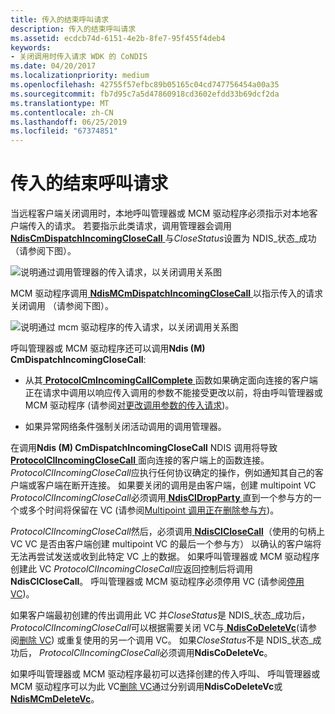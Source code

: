 ```yaml
---
title: 传入的结束呼叫请求
description: 传入的结束呼叫请求
ms.assetid: ecdcb74d-6151-4e2b-8fe7-95f455f4deb4
keywords:
- 关闭调用时传入请求 WDK 的 CoNDIS
ms.date: 04/20/2017
ms.localizationpriority: medium
ms.openlocfilehash: 42755f57efbc89b05165c04cd747756454a00a35
ms.sourcegitcommit: fb7d95c7a5d47860918cd3602efdd33b69dcf2da
ms.translationtype: MT
ms.contentlocale: zh-CN
ms.lasthandoff: 06/25/2019
ms.locfileid: "67374851"
---
```

# <a name="incoming-request-to-close-a-call"></a>传入的结束呼叫请求





当远程客户端关闭调用时，本地呼叫管理器或 MCM 驱动程序必须指示对本地客户端传入的请求。 若要指示此类请求，调用管理器会调用[ **NdisCmDispatchIncomingCloseCall** ](https://docs.microsoft.com/windows-hardware/drivers/ddi/content/ndis/nf-ndis-ndiscmdispatchincomingclosecall)与*CloseStatus*设置为 NDIS\_状态\_成功 （请参阅下图）。

![说明通过调用管理器的传入请求，以关闭调用关系图 ](images/cm-22.png)

MCM 驱动程序调用[ **NdisMCmDispatchIncomingCloseCall** ](https://docs.microsoft.com/windows-hardware/drivers/ddi/content/ndis/nf-ndis-ndismcmdispatchincomingclosecall)以指示传入的请求关闭调用 （请参阅下图）。

![说明通过 mcm 驱动程序的传入请求，以关闭调用关系图 ](images/fig1-22.png)

呼叫管理器或 MCM 驱动程序还可以调用**Ndis (M) CmDispatchIncomingCloseCall**:

-   从其[ **ProtocolCmIncomingCallComplete** ](https://docs.microsoft.com/windows-hardware/drivers/ddi/content/ndis/nc-ndis-protocol_cm_incoming_call_complete)函数如果确定面向连接的客户端正在请求中调用以响应传入调用的参数不能接受更改以前，将由呼叫管理器或 MCM 驱动程序 (请参阅[对更改调用参数的传入请求](incoming-request-to-change-call-parameters.md))。

-   如果异常网络条件强制关闭活动调用的调用管理器。

在调用**Ndis (M) CmDispatchIncomingCloseCall** NDIS 调用将导致[ **ProtocolClIncomingCloseCall** ](https://docs.microsoft.com/windows-hardware/drivers/ddi/content/ndis/nc-ndis-protocol_cl_incoming_close_call)面向连接的客户端上的函数连接。 *ProtocolClIncomingCloseCall*应执行任何协议确定的操作，例如通知其自己的客户端或客户端在断开连接。 如果要关闭的调用是由客户端，创建 multipoint VC *ProtocolClIncomingCloseCall*必须调用[ **NdisClDropParty** ](https://docs.microsoft.com/windows-hardware/drivers/ddi/content/ndis/nf-ndis-ndiscldropparty)直到一个参与方的一个或多个时间将保留在 VC (请参阅[Multipoint 调用正在删除参与方](dropping-a-party-from-a-multipoint-call.md))。

*ProtocolClIncomingCloseCall*然后，必须调用[ **NdisClCloseCall**](https://docs.microsoft.com/windows-hardware/drivers/ddi/content/ndis/nf-ndis-ndisclclosecall)（使用的句柄上 VC VC 是否由客户端创建 multipoint VC 的最后一个参与方） 以确认的客户端将无法再尝试发送或收到此特定 VC 上的数据。 如果呼叫管理器或 MCM 驱动程序创建此 VC *ProtocolClIncomingCloseCall*应返回控制后将调用**NdisClCloseCall**。 呼叫管理器或 MCM 驱动程序必须停用 VC (请参阅[停用 VC](deactivating-a-vc.md))。

如果客户端最初创建的传出调用此 VC 并*CloseStatus*是 NDIS\_状态\_成功后， *ProtocolClIncomingCloseCall*可以根据需要关闭 VC与[ **NdisCoDeleteVc**](https://docs.microsoft.com/windows-hardware/drivers/ddi/content/ndis/nf-ndis-ndiscodeletevc)(请参阅[删除 VC](deleting-a-vc.md)) 或重复使用的另一个调用 VC。 如果*CloseStatus*不是 NDIS\_状态\_成功后， *ProtocolClIncomingCloseCall*必须调用**NdisCoDeleteVc**。

如果呼叫管理器或 MCM 驱动程序最初可以选择创建的传入呼叫、 呼叫管理器或 MCM 驱动程序可以为此 VC[删除 VC](deleting-a-vc.md)通过分别调用**NdisCoDeleteVc**或[**NdisMCmDeleteVc**](https://docs.microsoft.com/windows-hardware/drivers/ddi/content/ndis/nf-ndis-ndismcmdeletevc)。

 

 





